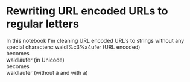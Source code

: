 # Rewriting URL encoded URLs to regular letters
In this notebook I'm cleaning URL encoded URL's to strings without any special characters:
waldl%c3%a4ufer (URL encoded)\
becomes\
waldläufer (in Unicode)\
becomes\
waldlaufer (without ä and with a)
